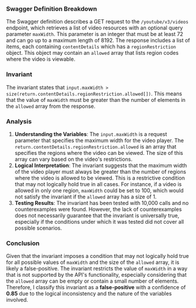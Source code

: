 ### Swagger Definition Breakdown
The Swagger definition describes a GET request to the `/youtube/v3/videos` endpoint, which retrieves a list of video resources with an optional query parameter `maxWidth`. This parameter is an integer that must be at least 72 and can go up to a maximum length of 8192. The response includes a list of items, each containing `contentDetails` which has a `regionRestriction` object. This object may contain an `allowed` array that lists region codes where the video is viewable.

### Invariant
The invariant states that `input.maxWidth > size(return.contentDetails.regionRestriction.allowed[])`. This means that the value of `maxWidth` must be greater than the number of elements in the `allowed` array from the response.

### Analysis
1. **Understanding the Variables**: The `input.maxWidth` is a request parameter that specifies the maximum width for the video player. The `return.contentDetails.regionRestriction.allowed` is an array that specifies the regions where the video can be viewed. The size of this array can vary based on the video's restrictions.
2. **Logical Interpretation**: The invariant suggests that the maximum width of the video player must always be greater than the number of regions where the video is allowed to be viewed. This is a restrictive condition that may not logically hold true in all cases. For instance, if a video is allowed in only one region, `maxWidth` could be set to 100, which would not satisfy the invariant if the `allowed` array has a size of 1.
3. **Testing Results**: The invariant has been tested with 10,000 calls and no counterexamples were found. However, the lack of counterexamples does not necessarily guarantee that the invariant is universally true, especially if the conditions under which it was tested did not cover all possible scenarios.

### Conclusion
Given that the invariant imposes a condition that may not logically hold true for all possible values of `maxWidth` and the size of the `allowed` array, it is likely a false-positive. The invariant restricts the value of `maxWidth` in a way that is not supported by the API's functionality, especially considering that the `allowed` array can be empty or contain a small number of elements. Therefore, I classify this invariant as a **false-positive** with a confidence of **0.85** due to the logical inconsistency and the nature of the variables involved.
